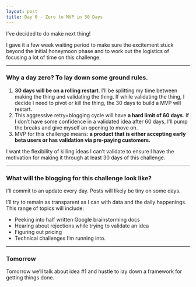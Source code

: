 ```yaml
---
layout: post
title: Day 0 - Zero to MVP in 30 Days
---
```


<div class="intro">
  I’ve decided to do make next thing!
</div>

I gave it a few week waiting period to make sure the excitement stuck beyond the initial honeymoon phase and to work out the logistics of focusing a lot of time on this challenge.

-------------------------------------------------------------

### Why a day zero? To lay down some ground rules.

1.  **30 days will be on a rolling restart**. I’ll be splitting my time between making the thing and validating the thing. If while validating the thing, I decide I need to pivot or kill the thing, the 30 days to build a MVP will restart.
2.  This aggressive retry+blogging cycle will have **a hard limit of 60 days**. If I don’t have some confidence in a validated idea after 60 days, I’ll pump the breaks and give myself an opening to move on.
3.  MVP for this challenge means: **a product that is either accepting early beta users or has validation via pre-paying customers.**

I want the flexibility of killing ideas I can’t validate to ensure I have the motivation for making it through at least 30 days of this challenge.

----------------------------------------------------------------

### What will the blogging for this challenge look like?

I’ll commit to an update every day. Posts will likely be tiny on some days.

I’ll try to remain as transparent as I can with data and the daily happenings. This range of topics will include:

-  Peeking into half written Google brainstorming docs
-  Hearing about rejections while trying to validate an idea
-  Figuring out pricing
-  Technical challenges I’m running into.

----------------------------------------------------------------

### Tomorrow

Tomorrow we’ll talk about idea #1 and hustle to lay down a framework for getting things done.





